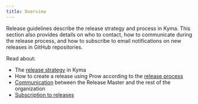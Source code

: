 ```yaml
---
title: Overview
---
```


Release guidelines describe the release strategy and process in Kyma. This section also provides details on who to contact, how to communicate during the release process, and how to subscribe to email notifications on new releases in GitHub repositories.

Read about:

- The [release strategy](01-release-strategy.md) in Kyma
- How to create a release using Prow according to the [release process](02-kyma-release-process.md)
- [Communication](04-release-communication.md) between the Release Master and the rest of the organization
- [Subscription to releases](06-release-subscription.md)
